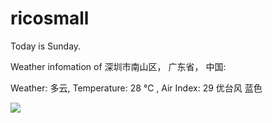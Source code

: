 # ricosmall

Today is Sunday.

Weather infomation of 深圳市南山区， 广东省， 中国: 

Weather: 多云, Temperature: 28 ℃ , Air Index: 29 优台风 蓝色

<img src="https://github-readme-stats.vercel.app/api?username=ricosmall&show_icons=true" />
